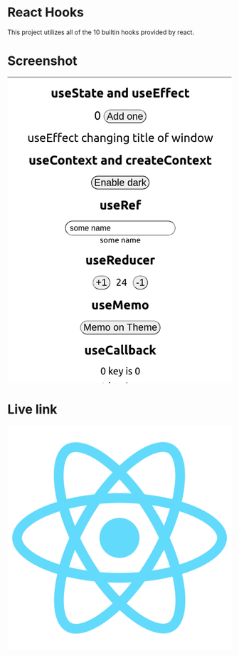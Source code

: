 # React Hooks
This project utilizes all of the 10 builtin hooks
provided by react.

# Screenshot
![srctsht](https://github.com/A-Scode/react-all-hooks/blob/master/scrsht.png)

# Live link
[![react logo]( https://github.com/A-Scode/react-all-hooks/blob/master/public/logo512.png)](https://a-scode.github.io/react-all-hooks/)
